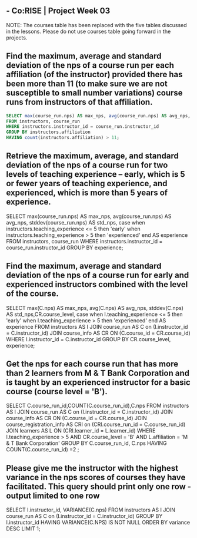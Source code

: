 ## - Co:RISE | Project Week 03

NOTE: The courses table has been replaced with the five tables discussed in the lessons. Please do not use courses table going forward in the projects.

## Find the maximum, average and standard deviation of the nps of a course run per each affiliation (of the instructor) provided there has been more than 11 (to make sure we are not susceptible to small number variations) course runs from instructors of that affiliation. 
```sql
SELECT max(course_run.nps) AS max_nps, avg(course_run.nps) AS avg_nps, stddev(course_run.nps) AS std_nps,instructors.affiliation
FROM instructors, course_run
WHERE instructors.instructor_id = course_run.instructor_id
GROUP BY instructors.affiliation
HAVING count(instructors.affiliation) > 11;
```

## Retrieve the maximum, average, and standard deviation of the nps of a course run for two levels of teaching experience – early, which is 5 or fewer years of teaching experience, and experienced, which is more than 5 years of experience. 

SELECT max(course_run.nps) AS max_nps, avg(course_run.nps) AS avg_nps, stddev(course_run.nps) AS std_nps,
case 
   when instructors.teaching_experience <= 5 then 'early'
   when instructors.teaching_experience > 5 then 'experienced'
   end AS experience
FROM instructors, course_run
WHERE instructors.instructor_id = course_run.instructor_id
GROUP BY experience;

## Find the maximum, average and standard deviation of the nps of a course run for early and experienced instructors combined with the level of the course.

SELECT max(C.nps) AS max_nps, avg(C.nps) AS avg_nps, stddev(C.nps) AS std_nps,CR.course_level,
case 
   when I.teaching_experience <= 5 then 'early'
   when I.teaching_experience > 5 then 'experienced'
   end AS experience
FROM instructors AS I JOIN course_run AS C on (I.instructor_id = C.instructor_id) JOIN course_info AS CR ON (C.course_id = CR.course_id)
WHERE I.instructor_id = C.instructor_id
GROUP BY CR.course_level, experience;

## Get the nps for each course run that has more than 2 learners from M & T Bank Corporation and is taught by an experienced instructor for a basic course (course level = 'B').

SELECT C.course_run_id,COUNT(C.course_run_id),C.nps
FROM instructors AS I JOIN course_run AS C on (I.instructor_id = C.instructor_id) JOIN course_info AS CR ON (C.course_id = CR.course_id) JOIN course_registration_info AS CRI on (CRI.course_run_id = C.course_run_id) JOIN learners AS L ON (CRI.learner_id = L.learner_id)
WHERE I.teaching_experience > 5 AND CR.course_level = 'B' AND L.affiliation = 'M & T Bank Corporation'
GROUP BY C.course_run_id, C.nps
HAVING COUNT(C.course_run_id) =2 ;

## Please give me the instructor with the highest variance in the nps scores of courses they have facilitated. This query should print only one row - output limited to one row

SELECT I.instructor_id, VARIANCE(C.nps)
FROM instructors AS I JOIN course_run AS C on (I.instructor_id = C.instructor_id)
GROUP BY I.instructor_id
HAVING VARIANCE(C.NPS) IS NOT NULL
ORDER BY variance DESC
LIMIT 1;
